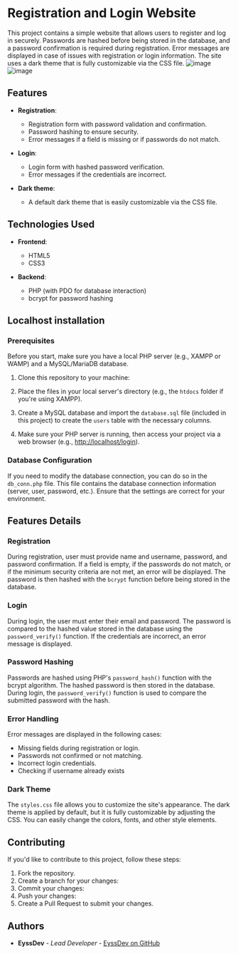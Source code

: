 # Registration and Login Website

This project contains a simple website that allows users to register and log in securely. Passwords are hashed before being stored in the database, and a password confirmation is required during registration. Error messages are displayed in case of issues with registration or login information. The site uses a dark theme that is fully customizable via the CSS file.
![image](https://github.com/user-attachments/assets/3d35f9a6-16a3-42c4-b639-4d86208302ea)
![image](https://github.com/user-attachments/assets/c7c2ea12-80d3-489b-8ed2-550e6c5fc125)

## Features

- **Registration**:
  - Registration form with password validation and confirmation.
  - Password hashing to ensure security.
  - Error messages if a field is missing or if passwords do not match.

- **Login**:
  - Login form with hashed password verification.
  - Error messages if the credentials are incorrect.

- **Dark theme**:
  - A default dark theme that is easily customizable via the CSS file.

## Technologies Used

- **Frontend**:
  - HTML5
  - CSS3

- **Backend**:
  - PHP (with PDO for database interaction)
  - bcrypt for password hashing

## Localhost installation

### Prerequisites 

Before you start, make sure you have a local PHP server (e.g., XAMPP or WAMP) and a MySQL/MariaDB database.

1. Clone this repository to your machine:

2. Place the files in your local server's directory (e.g., the `htdocs` folder if you're using XAMPP).

3. Create a MySQL database and import the `database.sql` file (included in this project) to create the `users` table with the necessary columns.

4. Make sure your PHP server is running, then access your project via a web browser (e.g., [http://localhost/login](http://localhost/login)).

### Database Configuration

If you need to modify the database connection, you can do so in the `db_conn.php` file. This file contains the database connection information (server, user, password, etc.). Ensure that the settings are correct for your environment.

## Features Details

### Registration

During registration, user must provide name and username, password, and password confirmation. If a field is empty, if the passwords do not match, or if the minimum security criteria are not met, an error will be displayed. The password is then hashed with the `bcrypt` function before being stored in the database.

### Login

During login, the user must enter their email and password. The password is compared to the hashed value stored in the database using the `password_verify()` function. If the credentials are incorrect, an error message is displayed.

### Password Hashing

Passwords are hashed using PHP's `password_hash()` function with the bcrypt algorithm. The hashed password is then stored in the database. During login, the `password_verify()` function is used to compare the submitted password with the hash.

### Error Handling

Error messages are displayed in the following cases:
- Missing fields during registration or login.
- Passwords not confirmed or not matching.
- Incorrect login credentials.
- Checking if username already exists

### Dark Theme

The `styles.css` file allows you to customize the site's appearance. The dark theme is applied by default, but it is fully customizable by adjusting the CSS. You can easily change the colors, fonts, and other style elements.

## Contributing

If you'd like to contribute to this project, follow these steps:

1. Fork the repository.
2. Create a branch for your changes:
3. Commit your changes:
4. Push your changes:
5. Create a Pull Request to submit your changes.

## Authors

- **EyssDev** - _Lead Developer_ - [EyssDev on GitHub](https://github.com/EyssDev)



